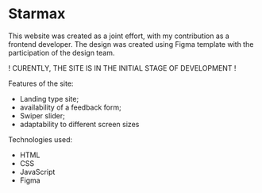 # Starmax
This website was created as a joint effort, with my contribution as a frontend developer.
The design was created using Figma template with the participation of the design team.

! CURENTLY, THE SITE IS IN THE INITIAL STAGE OF DEVELOPMENT !

Features of the site:
- Landing type site;
- availability of a feedback form;
- Swiper slider;
- adaptability to different screen sizes

Technologies used:
- HTML
- CSS
- JavaScript
- Figma
